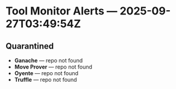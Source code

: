 # Tool Monitor Alerts — 2025-09-27T03:49:54Z

## Quarantined

- **Ganache** — repo not found
- **Move Prover** — repo not found
- **Oyente** — repo not found
- **Truffle** — repo not found

